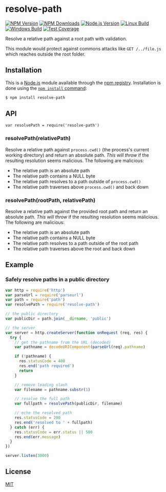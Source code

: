 # resolve-path

[![NPM Version][npm-image]][npm-url]
[![NPM Downloads][downloads-image]][downloads-url]
[![Node.js Version][node-image]][node-url]
[![Linux Build][travis-image]][travis-url]
[![Windows Build][appveyor-image]][appveyor-url]
[![Test Coverage][coveralls-image]][coveralls-url]

Resolve a relative path against a root path with validation.

This module would protect against commons attacks like `GET /../file.js`
which reaches outside the root folder.

## Installation

This is a [Node.js](https://nodejs.org/en/) module available through the
[npm registry](https://www.npmjs.com/). Installation is done using the
[`npm install` command](https://docs.npmjs.com/getting-started/installing-npm-packages-locally):

```sh
$ npm install resolve-path
```

## API

```
var resolvePath = require('resolve-path')
```

### resolvePath(relativePath)

Resolve a relative path against `process.cwd()` (the process's current working
directory) and return an absolute path. *This will throw* if the resulting resolution
seems malicious. The following are malicious:

  - The relative path is an absolute path
  - The relative path contains a NULL byte
  - The relative path resolves to a path outside of `process.cwd()`
  - The relative path traverses above `process.cwd()` and back down

### resolvePath(rootPath, relativePath)

Resolve a relative path against the provided root path and return an absolute path.
*This will throw* if the resulting resolution seems malicious. The following are
malicious:

  - The relative path is an absolute path
  - The relative path contains a NULL byte
  - The relative path resolves to a path outside of the root path
  - The relative path traverses above the root and back down

## Example

### Safely resolve paths in a public directory

```js
var http = require('http')
var parseUrl = require('parseurl')
var path = require('path')
var resolvePath = require('resolve-path')

// the public directory
var publicDir = path.join(__dirname, 'public')

// the server
var server = http.createServer(function onRequest (req, res) {
  try {
    // get the pathname from the URL (decoded)
    var pathname = decodeURIComponent(parseUrl(req).pathname)

    if (!pathname) {
      res.statusCode = 400
      res.end('path required')
      return
    }

    // remove leading slash
    var filename = pathname.substr(1)

    // resolve the full path
    var fullpath = resolvePath(publicDir, filename)

    // echo the resolved path
    res.statusCode = 200
    res.end('resolved to ' + fullpath)
  } catch (err) {
    res.statusCode = err.status || 500
    res.end(err.message)
  }
})

server.listen(3000)
```

## License

[MIT](LICENSE)

[npm-image]: https://img.shields.io/npm/v/resolve-path.svg
[npm-url]: https://npmjs.org/package/resolve-path
[node-image]: https://img.shields.io/node/v/resolve-path.svg
[node-url]: http://nodejs.org/download/
[travis-image]: https://img.shields.io/travis/pillarjs/resolve-path/master.svg?label=linux
[travis-url]: https://travis-ci.org/pillarjs/resolve-path
[appveyor-image]: https://img.shields.io/appveyor/ci/dougwilson/resolve-path/master.svg?label=windows
[appveyor-url]: https://ci.appveyor.com/project/dougwilson/resolve-path
[coveralls-image]: https://img.shields.io/coveralls/pillarjs/resolve-path/master.svg
[coveralls-url]: https://coveralls.io/r/pillarjs/resolve-path?branch=master
[downloads-image]: https://img.shields.io/npm/dm/resolve-path.svg
[downloads-url]: https://npmjs.org/package/resolve-path
